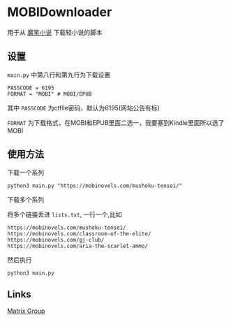 # MOBIDownloader

用于从 [魔笔小说](https://mobinovels.com/) 下载轻小说的脚本

## 设置

`main.py` 中第八行和第九行为下载设置

```
PASSCODE = 6195
FORMAT = "MOBI" # MOBI/EPUB
```

其中 `PASSCODE` 为ctfile密码，默认为6195(网站公告有标)

`FORMAT` 为下载格式，在MOBI和EPUB里面二选一，我要塞到Kindle里面所以选了MOBI

## 使用方法

下载一个系列

```
python3 main.py "https://mobinovels.com/mushoku-tensei/"
```

下载多个系列

将多个链接丢进 `lists.txt`, 一行一个,比如

```
https://mobinovels.com/mushoku-tensei/
https://mobinovels.com/classroom-of-the-elite/
https://mobinovels.com/gj-club/
https://mobinovels.com/aria-the-scarlet-ammo/
```

然后执行

```
python3 main.py
```

## Links

[Matrix Group](https://matrix.to/#/#kagari306-official:matrix.org)